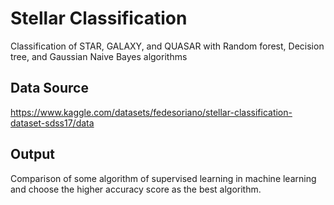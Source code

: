 # Stellar Classification
Classification of STAR, GALAXY, and QUASAR with Random forest, Decision tree, and Gaussian Naive Bayes algorithms

## Data Source
https://www.kaggle.com/datasets/fedesoriano/stellar-classification-dataset-sdss17/data

## Output
Comparison of some algorithm of supervised learning in machine learning and choose the higher accuracy score as the best algorithm.
